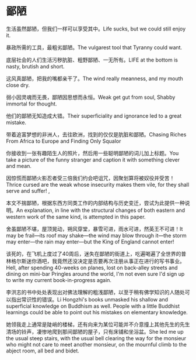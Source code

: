 # 鄙陋

<p><span class="chinese">生活虽然鄙陋，但我们一样可以享受其中。</span><span class="english">Life sucks, but we could still enjoy it.</span></p>

<p><span class="chinese">暴政所需的工具，最粗劣鄙陋。</span><span class="english">The vulgarest tool that Tyranny could want.</span></p>

<p><span class="chinese">底层社会的人们生活污秽肮脏、粗野鄙陋、一无所有。</span><span class="english">LIFE at the bottom is nasty, brutish and short.</span></p>

<p><span class="chinese">这风真鄙陋，把我的嘴都亲干了。</span><span class="english">The wind really meanness, and my mouth close dry.</span></p>

<p><span class="chinese">弱小因灵魂而无畏，鄙陋因思想而永恒。</span><span class="english">Weak get gut from soul, Shabby immortal for thought.</span></p>

<p><span class="chinese">他们的鄙陋无知造成大错。</span><span class="english">Their superficiality and ignorance led to a great mistake.</span></p>

<p><span class="chinese">带着追富梦想的非洲人，去往欧洲，找到的仅仅是肮脏和鄙陋。</span><span class="english">Chasing Riches From Africa to Europe and Finding Only Squalor</span></p>

<p><span class="chinese">你接收到一张有趣陌生人的照片，然后用一些聪明鄙陋的词儿加上标题。</span><span class="english">You take a picture of the funny stranger and caption it with something clever and mean.</span></p>

<p><span class="chinese">因惊慌而鄙陋火影忍者受三倍我们约会吧诅咒，因聚划算将被奴役并受苦！</span><span class="english">Thrice cursed are the weak whose insecurity makes them vile, for they shall serve and suffer! ,</span></p>

<p><span class="chinese">本文不揣鄙陋，根据东西方同类工作的内部结构与历史变迁，尝试为此提供一种说明。</span><span class="english">An explanation, in line with the structural changes of both eastern and western work of the same kind, is attempted in this paper.</span></p>

<p><span class="chinese">舍虽鄙陋不堪，屋顶晃动，朔风穿堂，暴雪可进，雨水可进，然英王不可进！</span><span class="english">It may be frail—its roof may shake—the wind may blow through it—the storm may enter—the rain may enter—but the King of England cannot enter!</span></p>

<p><span class="chinese">该死的，在飞机上度过了40周后，迷失在鄙陋的街道上，吃遍喝遍了全世界的普林格尔斯迷你酒吧，我竟然还没决定是否要再次注册从事正在进行的写书事业。</span><span class="english">Hell, after spending 40-weeks on planes, lost on back-alley streets and dining on mini-bar Pringles around the world, I'm not even sure I'd sign up to write my current book-in-progress again.</span></p>

<p><span class="chinese">李洪志的书中处处表现出对佛法理解的粗浅鄙陋，以至于稍有佛学知识的人随处可以指出常识性的错误。</span><span class="english">Li Hongzhi's books unmasked his shallow and superficial knowledge on Buddhism as well. People with a little Buddhist learnings could be able to point out his mistakes on elementary knowledge.</span></p>

<p><span class="chinese">她领我走上通常是陡峭的楼梯，还有向来为某位可能并不介意撞上其他先生的先生清场的铃声，凄惨地爬到那间鄙陋的屋子，只有床铺和坐浴盆。</span><span class="english">She led me up the usual steep stairs, with the usual bell clearing the way for the monsieur who might not care to meet another monsieur, on the mournful climb to the abject room, all bed and bidet.</span></p>

